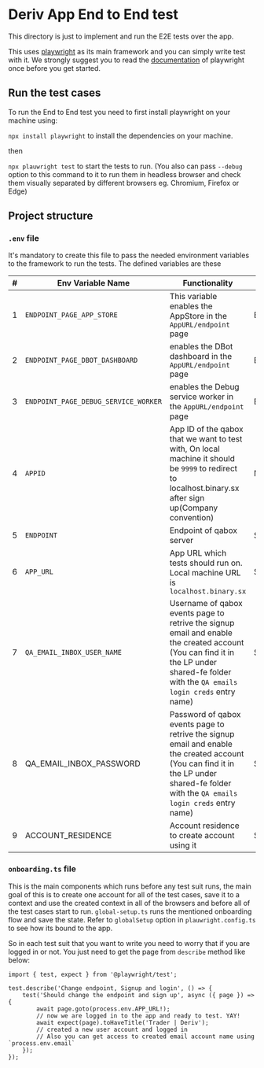 # Deriv App End to End test

This directory is just to implement and run the E2E tests over the app.

This uses [playwright](https://playwright.dev/) as its main framework and you can simply write test with it.
We strongly suggest you to read the [documentation](https://playwright.dev/docs/intro) of playwright once before you get started.

## Run the test cases

To run the End to End test you need to first install playwright on your machine using:

`npx install playwright` to install the dependencies on your machine.

then

`npx plauwright test` to start the tests to run. (You also can pass `--debug` option to this command to it to run them in headless browser and check them visually separated by different browsers eg. Chromium, Firefox or Edge)

## Project structure

### `.env` file

It's mandatory to create this file to pass the needed environment variables to the framework to run the tests. The defined variables are these

| #   | Env Variable Name                    | Functionality                                                                                                                                                                           | Type    | Required |
| --- | ------------------------------------ | --------------------------------------------------------------------------------------------------------------------------------------------------------------------------------------- | ------- | -------- |
| 1   | `ENDPOINT_PAGE_APP_STORE`            | This variable enables the AppStore in the `AppURL/endpoint` page                                                                                                                        | Boolean |          |
| 2   | `ENDPOINT_PAGE_DBOT_DASHBOARD`       | enables the DBot dashboard in the `AppURL/endpoint` page                                                                                                                                | Boolean |          |
| 3   | `ENDPOINT_PAGE_DEBUG_SERVICE_WORKER` | enables the Debug service worker in the `AppURL/endpoint` page                                                                                                                          | Boolean |          |
| 4   | `APPID`                              | App ID of the qabox that we want to test with, On local machine it should be `9999` to redirect to localhost.binary.sx after sign up(Company convention)                                | Number  | \*       |
| 5   | `ENDPOINT`                           | Endpoint of qabox server                                                                                                                                                                | String  | \*       |
| 6   | `APP_URL`                            | App URL which tests should run on. Local machine URL is `localhost.binary.sx`                                                                                                           | String  | \*       |
| 7   | `QA_EMAIL_INBOX_USER_NAME`           | Username of qabox events page to retrive the signup email and enable the created account (You can find it in the LP under shared-fe folder with the `QA emails login creds` entry name) | String  | \*       |
| 8   | QA_EMAIL_INBOX_PASSWORD              | Password of qabox events page to retrive the signup email and enable the created account (You can find it in the LP under shared-fe folder with the `QA emails login creds` entry name) | String  | \*       |
| 9   | ACCOUNT_RESIDENCE                    | Account residence to create account using it                                                                                                                                            | String  | \*       |

### `onboarding.ts` file

This is the main components which runs before any test suit runs, the main goal of this is to create one account for all of the test cases, save it to a context and use the created context in all of the browsers and before all of the test cases start to run.
`global-setup.ts` runs the mentioned onboarding flow and save the state. Refer to `globalSetup` option in `plauwright.config.ts` to see how its bound to the app.

So in each test suit that you want to write you need to worry that if you are logged in or not. You just need to get the page from `describe` method like below:

```
import { test, expect } from '@playwright/test';

test.describe('Change endpoint, Signup and login', () => {
    test('Should change the endpoint and sign up', async ({ page }) => {
        await page.goto(process.env.APP_URL!);
        // now we are logged in to the app and ready to test. YAY!
        await expect(page).toHaveTitle('Trader | Deriv');
        // created a new user account and logged in
        // Also you can get access to created email account name using `process.env.email`
    });
});
```
